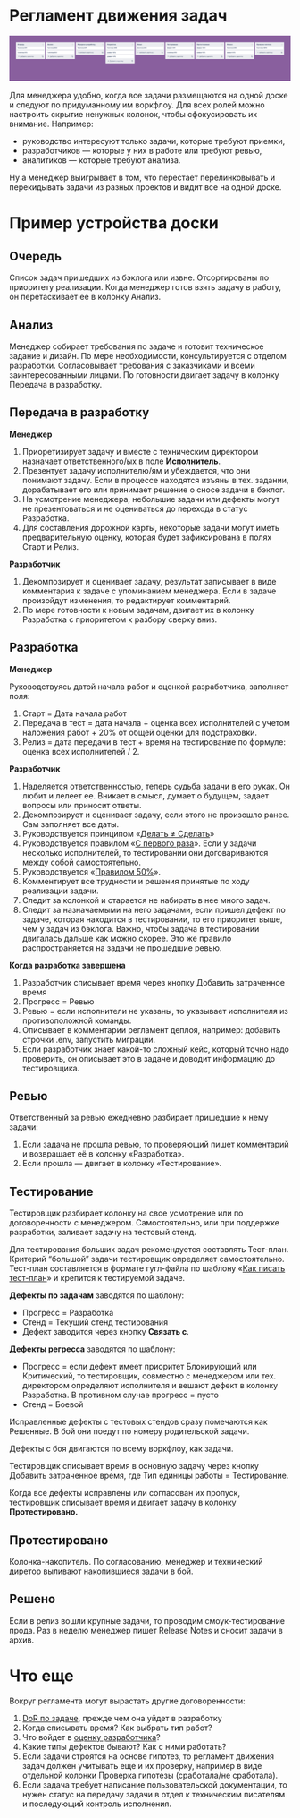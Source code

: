 # Регламент движения задач

![](./attachments/board.jpg)

Для менеджера удобно, когда все задачи размещаются на одной доске и следуют по придуманному им воркфлоу. Для всех ролей можно настроить скрытие ненужных колонок, чтобы сфокусировать их внимание. Например:
- руководство интересуют только задачи, которые требуют приемки,
- разработчиков — которые у них в работе или требуют ревью,
- аналитиков — которые требуют анализа.

Ну а менеджер выигрывает в том, что перестает перелинковывать и перекидывать задачи из разных проектов и видит все на одной доске.

# Пример устройства доски

## Очередь
Список задач пришедших из бэклога или извне. Отсортированы по приоритету реализации. Когда менеджер готов взять задачу в работу, он перетаскивает ее в колонку Анализ. 

## Анализ
Менеджер собирает требования по задаче и готовит техническое задание и дизайн. По мере необходимости, консультируется с отделом разработки. Согласовывает требования с заказчиками и всеми заинтересованными лицами. По готовности двигает задачу в колонку Передача в разработку.

## Передача в разработку
**Менеджер**
1. Приоретизирует задачу и вместе с техническим директором назначает ответственного/ых в поле **Исполнитель**.
2. Презентует задачу исполнителю/ям и убеждается, что они понимают задачу. Если в процессе находятся изъяны в тех. задании, дорабатывает его или принимает решение о сносе задачи в бэклог.
3. На усмотрение менеджера, небольшие задачи или дефекты могут не презентоваться и не оцениваться до перехода в статус Разработка.
4. Для составления дорожной карты, некоторые задачи могут иметь предварительную оценку, которая будет зафиксирована в полях Старт и Релиз.

**Разработчик**
1. Декомпозирует и оценивает задачу, результат записывает в виде комментария к задаче с упоминанием менеджера. Если в задаче произойдут изменения, то редактирует комментарий.
2. По мере готовности к новым задачам, двигает их в колонку Разработка с приоритетом к разбору сверху вниз.

## Разработка
**Менеджер**

Руководствуясь датой начала работ и оценкой разработчика, заполняет поля:
1. Старт = Дата начала работ
2. Передача в тест = дата начала + оценка всех исполнителей с учетом наложения работ + 20% от общей оценки для подстраховки.
3. Релиз = дата передачи в тест + время на тестирование по формуле: оценка всех исполнителей / 2.

**Разработчик**
1. Наделяется ответственностью, теперь судьба задачи в его руках. Он любит и лелеет ее. Вникает в смысл, думает о будущем, задает вопросы или приносит ответы.
2. Декомпозирует и оценивает задачу, если этого не произошло ранее. Сам заполняет все даты.
3. Руководствуется принципом «[Делать ≠ Сделать](https://bureau.ru/books/fff/demo/4)»
4. Руководствуется правилом «[С первого раза](./principles/fromTheFirstTime.md)». Если у задачи несколько исполнителей, то тестировании они договариваются между собой самостоятельно.
5. Руководствуется «[Правилом 50%](./principles/50.md)».
6. Комментирует все трудности и решения принятые по ходу реализации задачи.
7. Следит за колонкой и старается не набирать в нее много задач.
8. Следит за назначаемыми на него задачами, если пришел дефект по задаче, которая находится в тестировании, то его приоритет выше, чем у задач из бэклога. Важно, чтобы задача в тестировании двигалась дальше как можно скорее. Это же правило распространяется на задачи не прошедшие ревью.

**Когда разработка завершена**
1. Разработчик списывает время через кнопку Добавить затраченное время
2. Прогресс = Ревью
3. Ревью = если исполнители не указаны, то указывает исполнителя из противоположной команды.
4. Описывает в комментарии регламент деплоя, например: добавить строчки .env, запустить миграции.
5. Если разработчик знает какой-то сложный кейс, который точно надо проверить, он описывает это в задаче и доводит информацию до тестировщика.

## Ревью
Ответственный за ревью ежедневно разбирает пришедшие к нему задачи:
1. Если задача не прошла ревью, то проверяющий пишет комментарий и возвращает её в колонку «Разработка».
2. Если прошла — двигает в колонку «Тестирование».

## Тестирование
Тестировщик разбирает колонку на свое усмотрение или по договоренности с менеджером. Самостоятельно, или при поддержке разработки, заливает задачу на тестовый стенд.

Для тестирования больших задач рекомендуется составлять Тест-план. Критерий “большой” задачи тестировщик определяет самостоятельно. Тест-план составляется в формате гугл-файла по шаблону «[Как писать тест-план](../develop/docTestPlan.md)» и крепится к тестируемой задаче.

**Дефекты по задачам** заводятся по шаблону:
- Прогресс = Разработка
- Стенд = Текущий стенд тестирования
- Дефект заводится через кнопку **Связать с**.

**Дефекты регресса** заводятся по шаблону:
- Прогресс = если дефект имеет приоритет Блокирующий или Критический, то тестировщик, совместно с менеджером или тех. директором определяют исполнителя и вешают дефект в колонку Разработка. В противном случае прогресс = пусто
- Стенд = Боевой

Исправленные дефекты с тестовых стендов сразу помечаются как Решенные. В бой они поедут по номеру родительской задачи.

Дефекты с боя двигаются по всему воркфлоу, как задачи.

Тестировщик списывает время в основную задачу через кнопку Добавить затраченное время, где Тип единицы работы = Тестирование.

Когда все дефекты исправлены или согласован их пропуск, тестировщик списывает время и двигает задачу в колонку **Протестировано.**

## Протестировано
Колонка-накопитель. По согласованию, менеджер и технический диретор выливают накопившиеся задачи в бой.

## Решено
Если в релиз вошли крупные задачи, то проводим смоук-тестирование прода. Раз в неделю менеджер пишет Release Notes и сносит задачи в архив.

# Что еще
Вокруг регламента могут вырастать другие договоренности:
1. [DoR по задаче](../develop/dor.md), прежде чем она уйдет в разработку
2. Когда списывать время? Как выбрать тип работ?
3. Что войдет в [оценку разработчика](../develop/developersChecklist.md)?
4. Какие типы дефектов бывают? Как с ними работать?
5. Если задачи строятся на основе гипотез, то регламент движения задач должен учитывать еще и их проверку, например в виде отдельной колонки Проверка гипотезы (сработала/не сработала).
6. Если задача требует написание пользовательской документации, то нужен статус на передачу задачи в отдел к техническим писателям и последующий контроль исполнения.